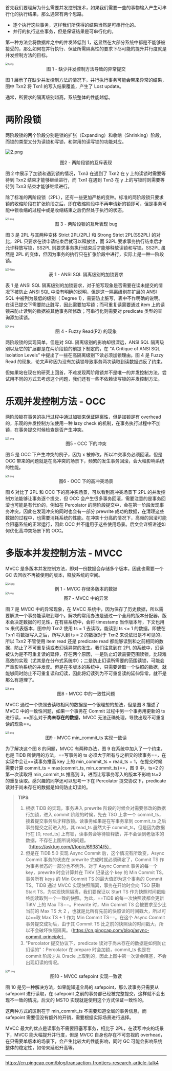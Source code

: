 首先我们要理解为什么需要并发控制技术，如果我们需要一些的事物输入产生可串行化的执行结果，那么通常有两个思路。

- 逐个执行这些事务，这样我们所获得的结果当然是可串行化的。
- 并行的执行这些事务，但是保证结果是可串行化的。

第一种方法会将数据库之中的并发降低到 1，这显然在大部分系统中都是不能够被接受的，那么如何在并行执行、保证所需隔离性的要求下尽可能的提升并行度就是并发控制方法的目标。

<img src="https://littleneko.oss-cn-beijing.aliyuncs.com/img/1_4a773fe648.png" alt="1.png" style="zoom:50%;" />

<center>图 1 - 缺少并发控制方法导致的异常提交</center>

图 1 展示了在缺少并发控制方法的情况下，并行执行事务可能会带来异常的结果，图中 Txn2 将 Txn1 的写入结果覆盖，产生了 Lost update。

通常，所要求的隔离级别越高，系统整体的性能越低。

# 两阶段锁

两阶段锁的两个阶段分别是锁的扩张（Expanding）和收缩（Shrinking）阶段，而锁的类型又分为读锁和写锁，和常用的读写锁的功能对应。

![2.png](https://littleneko.oss-cn-beijing.aliyuncs.com/img/2_a18aff06bc.png)

<center>图2 - 两阶段锁的互斥表现</center>

图 2 中展示了加锁和遇到锁的情况，Txn3 在遇到了 Txn2 在 y 上的读锁时需要等待到 Txn2 结束才能够继续进行，而 Txn1 在遇到 Txn3 在 y 上的写锁时则需要等待到 Txn3 结束才能够继续进行。

除了标准的两阶段锁（2PL），还有一些更加严格的变种。标准的两阶段锁只要求锁的收缩阶段在扩张阶段之后，即在收缩阶段中不再申请新的锁即可，但是事务可能中锁收缩的过程中或是收缩结束之后仍然处于执行的状态。

<img src="https://littleneko.oss-cn-beijing.aliyuncs.com/img/3_8291ef5294.png" alt="3.png" style="zoom:50%;" />

<center>图 3 - 两阶段锁的互斥表现 bug</center>

图 3 是 2PL 与其两种变体 Strict 2PL(2PL) 和 Strong Strict 2PL(SS2PL) 的对比，2PL 只要求在锁申请结束后就可以释放锁，而 S2PL 要求事务执行结束后才允许释放写锁，SS2PL 则要求事务执行结束后才能够释放读锁和写锁。SS2PL 虽然是 2PL 的变体，但因为事务的执行只在扩张阶段中进行，实际上是一种一阶段锁。

<img src="https://littleneko.oss-cn-beijing.aliyuncs.com/img/24_0a203c84ef.jpg" alt="24.jpg" style="zoom:50%;" />

<center>表 1 - ANSI SQL 隔离级别的加锁要求</center>

表 1 是 ANSI SQL 隔离级别的加锁要求，对于脏写现象是否需要在读未提交的情况下被防止 ANSI SQL 中没有明确的说明，但是这一隔离级别在扩展的 ANSI SQL 中被列为最低的级别（ Degree 1），需要防止脏写，表中不作明确的说明。在读已提交下需要防止脏写，因此需要加写锁；而可重复读需要通过 item 上的读锁来防止读到的数据被其他事务所修改；可串行化则需要对 predicate 类型的查询添加读锁。

<img src="https://littleneko.oss-cn-beijing.aliyuncs.com/img/4_25782f5f5f.png" alt="4.png" style="zoom:50%;" />

<center>图 4 - Fuzzy Read(P2) 的现象</center>

两阶段锁的实现简单，但是对 SQL 隔离级别的影响却很深远，ANSI SQL 隔离级别以及它的扩展都是在两阶段锁的前提下制定的，在 “A Critique of ANSI SQL Isolation Levels” 中提出了一些在高隔离级别下读必须加锁理由。图 4 是 Fuzzy Read 的现象，论文声称因为没有加读锁导致事务两次读取到读数据违反了约束。

但如果站在现在的研究上回首，不难发现两阶段锁并不是唯一的并发控制方法，尝试用不同的方式去考虑这个问题，我们还有一些不依赖读写锁的并发控制方法。

# 乐观并发控制方法 - OCC

两阶段锁在事务的执行过程中通过加锁来保证隔离性，但是加锁是有 overhead 的，乐观的并发控制方法使用一种 lazy check 的机制，在事务执行过程中不加锁，在事务提交时候检查是否产生冲突。

<img src="https://littleneko.oss-cn-beijing.aliyuncs.com/img/5_4a5753d1b3.png" alt="5.png" style="zoom:50%;" />

<center>图5 - OCC 下的冲突</center>

图 5 是 OCC 下产生冲突的例子，因为 x 被修改，所以冲突事务必须回滚。但是 OCC 带来的问题就是在高冲突的场景下，频繁的发生事务回滚，会大幅影响系统的性能。

<img src="https://littleneko.oss-cn-beijing.aliyuncs.com/img/6_e28f816ab6.png" alt="6.png" style="zoom:50%;" />

<center>图6 - OCC 下的高冲突场景</center>

图 6 对比了 2PL 和 OCC 下的高冲突场景，可以看到高冲突场景下 2PL 的并发控制方法能够让事务逐个提交，但 OCC 会产生很多事务回滚，需要注意的是事务回滚也可能是有代价的，例如在 Percolator 的两阶段提交中，会在第一阶段发现事务冲突，因此在发现冲突的同时也会有一部分 prewrite 成功的数据，在清理这些数据的过程中，也需要消耗系统的性能。在冲突十分高的情况下，高频的回滚可能会阻塞系统的正常运行，因此 OCC 并不适用于这些使用场景。后文会详细讲述如何优化高冲突场景下的 OCC。

# 多版本并发控制方法 - MVCC

MVCC 是多版本并发控制方法，即对一份数据会存储多个版本，因此也需要一个 GC 去回收不再被使用的版本，释放系统的空间。

<img src="https://littleneko.oss-cn-beijing.aliyuncs.com/img/25_3afba3eed8.jpg" alt="25.jpg" style="zoom:50%;" />

<center>例 1 - MVCC 存储多版本的数据</center>

<img src="https://littleneko.oss-cn-beijing.aliyuncs.com/img/7_0ea094a19a.png" alt="7.png" style="zoom:50%;" />

<center>图7 - MVCC 中的异常</center>

图 7 是 MVCC 中的异常现象，在 MVCC 系统中，因为保存了历史数据，所以需要解决一个事务能读取到哪个。解决的常用办法是通过一个全局的版本分配器，版本会决定数据的可见性，在有些系统中，会将 timestamp 当作版本号，下文也用 ts 来代表版本，图中的 Txn2 使用 ts = 1 去读取，能读到 ts <= 1 的数据。即使在 Txn1 将数据写入之后，所写入到 ts = 2 的数据对于 Txn2 来说依旧是不可见的，所以 Txn2 不管使用 item read 还是 predicate read 都能够读到和之前相同的数据，防止了不可重复读或者幻读异常的发生。我们注意到在 2PL 的系统中，幻读被认为是不可重复读的延伸，存在两个原因，一是防止幻读需要范围读锁，比较难高效的实现（尤其是在分布式系统中）；二是防止幻读所需要的范围读锁，可能会严重影响系统的并发度。但是在多版本的系统中，只需要读取一个快照的数据，就能够同时防止不可重复读和幻读，因此将幻读列为不可重复读的延伸异常，就不是那么有道理了。

<img src="https://littleneko.oss-cn-beijing.aliyuncs.com/img/8_e2dd7c0dbe.png" alt="8.png" style="zoom:50%;" />

<center>图8 - MVCC 中的一致性问题</center>

MVCC 通过一个快照去读取相同的数据是一个很理想的想法，但是图 8 描述了 MVCC 中的一致性问题，如果一个事务在 Commit 过程中另一个事务用更新的 ts 进行读，==那么对于**尚未存在的数据**，MVCC 无法正确处理，导致出现不可重复读的现象==。

<img src="https://littleneko.oss-cn-beijing.aliyuncs.com/img/9_b2df1938b4.png" alt="9.png" style="zoom:50%;" />

<center>图9 - MVCC min_commit_ts 实现一致读</center>

为了解决这个图 8 的问题，MVCC 有两种办法，图 9 在系统中加入了一个约束，也是 TiDB 所使用的方法，==写事务的 ts 必须大于所有与之相交的读事务==，在实现中会让==读事务推高 key 上的 min_commit_ts = read_ts + 1，在提交时候需要计算 commit_ts = max{commit_ts, min_commit_ts}==，图 9 中，ts=2 的第一次读取将 min_commit_ts 推高到 3，进而让写事务写入的版本不影响 ts=2 的重复读取。感兴趣的同学还可以思考一下在 Percolator 提交协议下，predicate 读对于尚未存在的数据是如何防止幻读的。

> **TIPS**:
>
> 1. 根据 TiDB 的实现，事务进入 prewrite 阶段的时候会对需要修改的数据行加锁，进入 commit 阶段的时候，先去 TSO 上拿一个 commit_ts，接着提交事务后才释放锁。读事务如果是在写事务拿到 commit_ts 之后事务提交之前进入的，其 read_ts 虽然大于 commit_ts，但是因为数据行在 [0, read_ts] 上有锁，读事务会等待锁释放，并不会读到老版本的数据，不存在上图所说的问题。（https://asktug.com/t/topic/693814/5）
> 2. 但是在 TiDB 5.0 实现 Async Commit 后，这个情况有所改变，Async Commit 事务的状态在 prewrite 完成时就必须确定了，Commit TS 作为事务状态的一部分也不例外。对于 Async Commit 事务的每一个 key，prewrite 时会计算并在 TiKV 记录这个 key 的 Min Commit TS，事务所有 keys 的 Min Commit TS 的最大值即为这个事务的 Commit TS。TiDB 通过 MVCC 实现快照隔离，事务在开始时会向 TSO 获取 Start TS，为实现快照隔离，我们要保证以 Start TS 作为快照时间戳始终能读取到一个一致的快照。为此，==TiDB 的每一次快照读都会更新 TiKV 上的 Max TS==。Prewrite 时，Min Commit TS 会被要求至少比当前的 Max TS 大 2 ，也就是比所有先前的快照读的时间戳大，所以可以==取 Max TS + 1 作为 Min Commit TS==。在这个 Async Commit 事务提交成功后，由于其 Commit TS 比之前的快照读的时间戳大，所以不会破坏快照隔离。（https://cn.pingcap.com/blog/async-commit-principle）
> 3. "Percolator 提交协议下，predicate 读对于尚未存在的数据是如何防止幻读的"：Percolator 在 prepare 时会加锁，commit_ts 也是在 commit 阶段才从 Oracle 上取到的，因此上图中第一次读会阻塞，不会出现幻读的情况。

<img src="https://littleneko.oss-cn-beijing.aliyuncs.com/img/10_e2e41fa92c.png" alt="10.png" style="zoom:50%;" />

<center>图10 - MVCC safepoint 实现一致读</center>

图 10 是另一种解决方法，如果能知道全局的 safepoint，那么读事务只需要从 safepoint 进行读取，在 safepoint 之前的事务都已经被完整提交，这样就不会出现不一致的情况，后文的 MSTO 实现就是使用这个方式保证一致性的。

这两种方式的区别在于 min_commit_ts 不需要知道全局的事务信息，而 safepoint 需要但没有额外的开销，需要根据实际场景进行选择。

MVCC 最大的优点是读事务不需要阻塞写事务，相比于 2PL，在读写冲突的场景下，MVCC 能大幅提升并行度，但是 MVCC 自身也存在不可忽视的 overhead，在只需要单版本的场景下，会产生比较大的性能影响，同时 GC 可能会影响系统整体的稳定性，如带来延迟升高等。



----

https://cn.pingcap.com/blog/transaction-frontiers-research-article-talk4